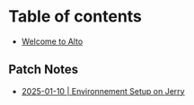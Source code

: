# Table of contents

* [Welcome to Alto](README.md)

## Patch Notes

* [2025-01-10 | Environnement Setup on Jerry](patch-notes/12-2024-or-ros-2-installation.md)
